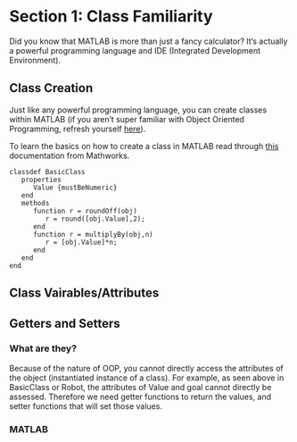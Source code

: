 # Section 1: Class Familiarity
Did you know that MATLAB is more than just a fancy calculator? It’s actually a powerful programming language and IDE (Integrated Development Environment).
## Class Creation
Just like any powerful programming language, you can create classes within MATLAB (if you aren’t super familiar with Object Oriented Programming, refresh yourself [here](https://www.techtarget.com/searchapparchitecture/definition/object-oriented-programming-OOP)).

To learn the basics on how to create a class in MATLAB read through [this](https://www.mathworks.com/help/matlab/matlab_oop/create-a-simple-class.html) documentation from Mathworks.
```MATLAB:n
classdef BasicClass
   properties
      Value {mustBeNumeric}
   end
   methods
      function r = roundOff(obj)
         r = round([obj.Value],2);
      end
      function r = multiplyBy(obj,n)
         r = [obj.Value]*n;
      end
   end
end
```


## Class Vairables/Attributes

## Getters and Setters
### What are they?
Because of the nature of OOP, you cannot directly access the attributes of the object (instantiated instance of a class). For example, as seen above in BasicClass or Robot, the attributes of Value and goal cannot directly be assessed. Therefore we need getter functions to return the values, and setter functions that will set those values.
### MATLAB
